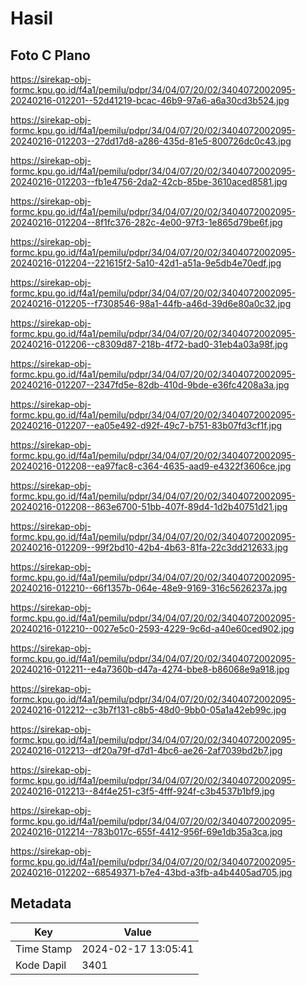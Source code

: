 # Hasil

## Foto C Plano

https://sirekap-obj-formc.kpu.go.id/f4a1/pemilu/pdpr/34/04/07/20/02/3404072002095-20240216-012201--52d41219-bcac-46b9-97a6-a6a30cd3b524.jpg

https://sirekap-obj-formc.kpu.go.id/f4a1/pemilu/pdpr/34/04/07/20/02/3404072002095-20240216-012203--27dd17d8-a286-435d-81e5-800726dc0c43.jpg

https://sirekap-obj-formc.kpu.go.id/f4a1/pemilu/pdpr/34/04/07/20/02/3404072002095-20240216-012203--fb1e4756-2da2-42cb-85be-3610aced8581.jpg

https://sirekap-obj-formc.kpu.go.id/f4a1/pemilu/pdpr/34/04/07/20/02/3404072002095-20240216-012204--8f1fc376-282c-4e00-97f3-1e865d79be6f.jpg

https://sirekap-obj-formc.kpu.go.id/f4a1/pemilu/pdpr/34/04/07/20/02/3404072002095-20240216-012204--221615f2-5a10-42d1-a51a-9e5db4e70edf.jpg

https://sirekap-obj-formc.kpu.go.id/f4a1/pemilu/pdpr/34/04/07/20/02/3404072002095-20240216-012205--f7308546-98a1-44fb-a46d-39d6e80a0c32.jpg

https://sirekap-obj-formc.kpu.go.id/f4a1/pemilu/pdpr/34/04/07/20/02/3404072002095-20240216-012206--c8309d87-218b-4f72-bad0-31eb4a03a98f.jpg

https://sirekap-obj-formc.kpu.go.id/f4a1/pemilu/pdpr/34/04/07/20/02/3404072002095-20240216-012207--2347fd5e-82db-410d-9bde-e36fc4208a3a.jpg

https://sirekap-obj-formc.kpu.go.id/f4a1/pemilu/pdpr/34/04/07/20/02/3404072002095-20240216-012207--ea05e492-d92f-49c7-b751-83b07fd3cf1f.jpg

https://sirekap-obj-formc.kpu.go.id/f4a1/pemilu/pdpr/34/04/07/20/02/3404072002095-20240216-012208--ea97fac8-c364-4635-aad9-e4322f3606ce.jpg

https://sirekap-obj-formc.kpu.go.id/f4a1/pemilu/pdpr/34/04/07/20/02/3404072002095-20240216-012208--863e6700-51bb-407f-89d4-1d2b40751d21.jpg

https://sirekap-obj-formc.kpu.go.id/f4a1/pemilu/pdpr/34/04/07/20/02/3404072002095-20240216-012209--99f2bd10-42b4-4b63-81fa-22c3dd212633.jpg

https://sirekap-obj-formc.kpu.go.id/f4a1/pemilu/pdpr/34/04/07/20/02/3404072002095-20240216-012210--66f1357b-064e-48e9-9169-316c5626237a.jpg

https://sirekap-obj-formc.kpu.go.id/f4a1/pemilu/pdpr/34/04/07/20/02/3404072002095-20240216-012210--0027e5c0-2593-4229-9c6d-a40e60ced902.jpg

https://sirekap-obj-formc.kpu.go.id/f4a1/pemilu/pdpr/34/04/07/20/02/3404072002095-20240216-012211--e4a7360b-d47a-4274-bbe8-b86068e9a918.jpg

https://sirekap-obj-formc.kpu.go.id/f4a1/pemilu/pdpr/34/04/07/20/02/3404072002095-20240216-012212--c3b7f131-c8b5-48d0-9bb0-05a1a42eb99c.jpg

https://sirekap-obj-formc.kpu.go.id/f4a1/pemilu/pdpr/34/04/07/20/02/3404072002095-20240216-012213--df20a79f-d7d1-4bc6-ae26-2af7039bd2b7.jpg

https://sirekap-obj-formc.kpu.go.id/f4a1/pemilu/pdpr/34/04/07/20/02/3404072002095-20240216-012213--84f4e251-c3f5-4fff-924f-c3b4537b1bf9.jpg

https://sirekap-obj-formc.kpu.go.id/f4a1/pemilu/pdpr/34/04/07/20/02/3404072002095-20240216-012214--783b017c-655f-4412-956f-69e1db35a3ca.jpg

https://sirekap-obj-formc.kpu.go.id/f4a1/pemilu/pdpr/34/04/07/20/02/3404072002095-20240216-012202--68549371-b7e4-43bd-a3fb-a4b4405ad705.jpg


## Metadata

| Key        | Value               |
| ---------- | ------------------- |
| Time Stamp | 2024-02-17 13:05:41 |
| Kode Dapil | 3401                |




